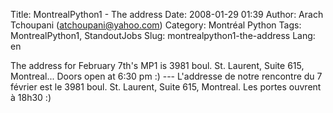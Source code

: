 Title: MontrealPython1 - The address
Date: 2008-01-29 01:39
Author: Arach Tchoupani (atchoupani@yahoo.com)
Category: Montréal Python
Tags: MontrealPython1, StandoutJobs
Slug: montrealpython1-the-address
Lang: en

The address for February 7th's MP1 is 3981 boul. St. Laurent, Suite 615,
Montreal... Doors open at 6:30 pm :) --- L'addresse de notre rencontre
du 7 février est le 3981 boul. St. Laurent, Suite 615, Montreal. Les
portes ouvrent à 18h30 :)
